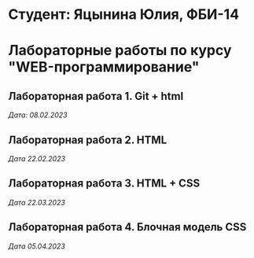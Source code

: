 # Студент: Яцынина Юлия, ФБИ-14

# Лабораторные работы по курсу "WEB-программирование"

## Лабораторная работа 1. Git + html

*Дата: 08.02.2023*

## Лабораторная работа 2. HTML

*Дата 22.02.2023*

## Лабораторная работа 3. HTML + CSS 

*Дата 22.03.2023*

## Лабораторная работа 4. Блочная модель CSS

*Дата 05.04.2023*
